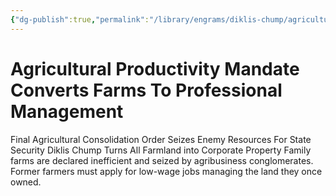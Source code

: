 ```yaml
---
{"dg-publish":true,"permalink":"/library/engrams/diklis-chump/agricultural-productivity-mandate-converts-farms-to-professional-management/","tags":["DC/Monopoly","DC/AS5"]}
---
```


# Agricultural Productivity Mandate Converts Farms To Professional Management
Final Agricultural Consolidation Order Seizes Enemy Resources For State Security
Diklis Chump Turns All Farmland into Corporate Property
Family farms are declared inefficient and seized by agribusiness conglomerates.  
Former farmers must apply for low-wage jobs managing the land they once owned.
